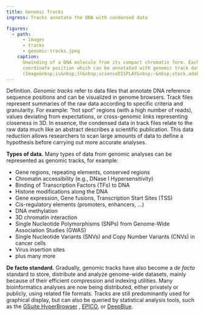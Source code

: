 ```yaml
---
title: Genomic Tracks
ingress: Tracks annotate the DNA with condensed data

figures:
  - path:
      - images
      - tracks
      - genomic-tracks.jpeg
    caption:
      Unwinding of a DNA molecule from its compact chromatin form. Each nucleotide pair represents a
      coordinate position which can be annotated with genomic track data.
      (Image&nbsp;is&nbsp;[©&nbsp;scienceDISPLAY&nbsp;–&nbsp;stock.adobe.com](https://stock.adobe.com/images/dna-nucleosome-chromosom/42940588))
---
```


Definition. _Genomic tracks_ refer to data files that annotate DNA reference sequence positions and
can be visualized in genome browsers. Track files represent summaries of the raw data according to
specific criteria and granularity. For example: “hot spot” regions (with a high number of reads),
values deviating from expectations, or cross-genomic links representing closeness in 3D. In essence,
the condensed data in track files relate to the raw data much like an abstract describes a
scientific publication. This data reduction allows researchers to scan large amounts of data to
define a hypothesis before carrying out more accurate analyses. <ui-quote-text
:quote='"A genomic track relates to the raw data much like an abstract describes a scientific publication."'>
</ui-quote-text>

**Types of data.** Many types of data from genomic analyses can be represented as genomic tracks,
for example:

- Gene regions, repeating elements, conserved regions
- Chromatin accessibility (e.g., DNase I Hypersensitivity)
- Binding of Transcription Factors (TFs) to DNA
- Histone modifications along the DNA
- Gene expression, Gene fusions, Transcription Start Sites (TSS)
- Cis-regulatory elements (promoters, enhancers, ...)
- DNA methylation
- 3D chromatin interaction
- Single Nucleotide Polymorphisms (SNPs) from Genome-Wide Association Studies (GWAS)
- Single Nucleotide Variants (SNVs) and Copy Number Variants (CNVs) in cancer cells
- Virus insertion sites
- plus many more

**De facto standard.** Gradually, genomic tracks have also become a _de facto_ standard to store,
distribute and analyze genome-wide datasets, mainly because of their efficient compression and
indexing utilities. Many bioinformatics analyses are now being distributed, either privately or
publicly, using related file formats. Tracks are still predominantly used for graphical display, but
can also be queried by statistical analysis tools, such as the
[GSuite HyperBrowser](https://hyperbrowser.uio.no/) , [EPICO](https://blueprint-data.bsc.es/), or
[DeepBlue](https://deepblue.mpi-inf.mpg.de/).
